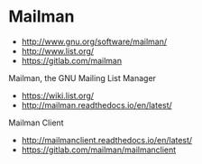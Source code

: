 # Mailman

- <http://www.gnu.org/software/mailman/>
- <http://www.list.org/>
- <https://gitlab.com/mailman>

Mailman, the GNU Mailing List Manager

- <https://wiki.list.org/>
- <http://mailman.readthedocs.io/en/latest/>

Mailman Client

- <http://mailmanclient.readthedocs.io/en/latest/>
- <https://gitlab.com/mailman/mailmanclient>
